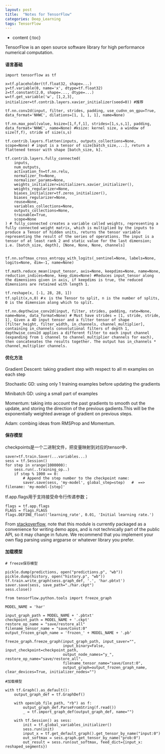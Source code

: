 ```yaml
---
layout: post
title:  "Notes for TensorFlow"
categories: Deep_Learning
tags: TensorFlow
--- 
```


* content
{:toc}

TensorFlow is an open source software library for high performance numerical computation.





#### **语言基础**
```
import tensorflow as tf

x=tf.placeholder(tf.float32, shape=...)
y=tf.variable(0, name='x', dtype=tf.float32)
z=tf.constant(2.0, shape=..., dtype=...)
w=tf.get_variable('w', [1,2,3], initializer=tf.contrib.layers.xavier_initializer(seed=0)) #推荐

tf.nn.conv2d(input, filter, strides, padding, use_cudnn_on_gpu=True, data_format='NHWC', dilations=[1, 1, 1, 1], name=None)

tf.nn.max_pool(value, ksize=[1,f,f,1], strides=[1,s,s,1], padding, data_format='NHWC', name=None) #ksize: kernel size, a window of size(f,f), stride of size(s,s)

tf.contrib.layers.flatten(inputs, outputs_collections=None, scope=None) # input is a tensor of size[batch_size,...], return a flattened tensor with shape [batch_size, k].

tf.contrib.layers.fully_connected(
    inputs,
    num_outputs,
    activation_fn=tf.nn.relu,
    normalizer_fn=None,
    normalizer_params=None,
    weights_initializer=initializers.xavier_initializer(),
    weights_regularizer=None,
    biases_initializer=tf.zeros_initializer(),
    biases_regularizer=None,
    reuse=None,
    variables_collections=None,
    outputs_collections=None,
    trainable=True,
    scope=None
) # fully_connected creates a variable called weights, representing a fully connected weight matrix, which is multiplied by the inputs to produce a Tensor of hidden units, returns the tensor variable representing the result of the series of operations. The input is a tensor of at least rank 2 and static value for the last dimension; i.e. [batch_size, depth], [None, None, None, channels]


tf.nn.softmax_cross_entropy_with_logits(_sentinel=None, labels=None, logits=None, dim=-1, name=None)

tf.math.reduce_mean(input_tensor, axis=None, keepdims=None, name=None, reduction_indices=None, keep_dims=None) #Reduces input_tensor along the dimensions given in axis, if keepdims is true, the reduced dimensions are retained with length 1.

tf.reshape(x, [-1, 28, 28, 1])
tf.split(x,n,0) #ｘ is the Tensor to split, n is the number of splits, 0 is the dimension along which to split.

tf.nn.depthwise_conv2d(input, filter, strides, padding, rate=None, name=None, data_format=None) # Must have strides = [1, stride, stride, 1], Given a 4D input tensor and a filter tensor of shape [filter_height, filter_width, in_channels, channel_multiplier], containing in_channels convolutional filters of depth 1, depthwise_conv2d applies a different filter to each input channel (expanding from 1 channel to channel_multiplier channels for each), then concatenates the results together. The output has in_channels * channel_multiplier channels.
```
#### **优化方法**

Gradient Descent: taking gradient step with respect to all m examples on each step

Stochastic GD: using only 1 training examples before updating the gradients

Minibatch GD: using a small part of examples

Momentum: taking into account the past gradients to smooth out the update, and storing the direction of the previous gadients.This will be the exponentially weighted average of gradient on previous steps.

Adam: combing ideas from RMSProp and Momentum.

#### **保存模型**

checkpoints是一个二进制文件，把变量映射到对应的tensor中．

```
saver=tf.train.Saver(...variables...)
sess = tf.Session()
for step in xrange(1000000):
    sess.run(..training_op..)
    if step % 1000 == 0:
        # Append the step number to the checkpoint name:
        saver.save(sess, 'my-model', global_step=step)   #  ==> filename: 'my-model-[step]'
```

tf.app.flags用于支持接受命令行传递参数；
```
flags = tf.app.flags
FLAGS = flags.FLAGS
flags.DEFINE_float('learning_rate', 0.01, 'Initial learning rate.')
```
From [stackoverflow](https://stackoverflow.com/questions/33932901/whats-the-purpose-of-tf-app-flags-in-tensorflow), note that this module is currently packaged as a convenience for writing demo apps, and is not technically part of the public API, so it may change in future. We recommend that you implement your own flag parsing using argparse or whatever library you prefer.

#### **加载模型**
```
# freeze保存模型

pickle.dump(predictions, open("predictions.p", "wb"))
pickle.dump(history, open("history.p", "wb"))
tf.train.write_graph(sess.graph_def, '.', 'har.pbtxt')
saver.save(sess, save_path="./har.ckpt")
sess.close()

from tensorflow.python.tools import freeze_graph

MODEL_NAME = 'har'

input_graph_path = MODEL_NAME + '.pbtxt'
checkpoint_path = MODEL_NAME + '.ckpt'
restore_op_name = "save/restore_all"
filename_tensor_name = "save/Const:0"
output_frozen_graph_name = 'frozen_' + MODEL_NAME + '.pb'

freeze_graph.freeze_graph(input_graph_path, input_saver="",
                          input_binary=False, input_checkpoint=checkpoint_path,
                          output_node_names="y_", restore_op_name="save/restore_all",
                          filename_tensor_name="save/Const:0",
                          output_graph=output_frozen_graph_name, clear_devices=True, initializer_nodes="")

#加载模型

with tf.Graph().as_default():
    output_graph_def = tf.GraphDef()

    with open(pb_file_path, "rb") as f:
        output_graph_def.ParseFromString(f.read())
        _ = tf.import_graph_def(output_graph_def, name="")

    with tf.Session() as sess:
        init = tf.global_variables_initializer()
        sess.run(init)
        input_x = tf.get_default_graph().get_tensor_by_name("input:0")
        out_softmax = sess.graph.get_tensor_by_name("prob:0")
        out_result = sess.run(out_softmax, feed_dict={input_x: reshaped_segments})
```